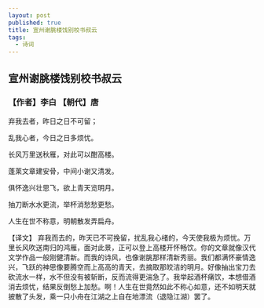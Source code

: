 ```yaml
---
layout: post
published: true
title: 宣州谢朓楼饯别校书叔云
tags:
  - 诗词
---
```

## 宣州谢朓楼饯别校书叔云
### 【作者】李白 【朝代】唐

弃我去者，昨日之日不可留；

乱我心者，今日之日多烦忧。

长风万里送秋雁，对此可以酣高楼。

蓬莱文章建安骨，中间小谢又清发。

俱怀逸兴壮思飞，欲上青天览明月。

抽刀断水水更流，举杯消愁愁更愁。

人生在世不称意，明朝散发弄扁舟。

【译文】
弃我而去的，昨天已不可挽留，扰乱我心绪的，今天使我极为烦忧。万里长风吹送南归的鸿雁，面对此景，正可以登上高楼开怀畅饮。你的文章就像汉代文学作品一般刚健清新。而我的诗风，也像谢朓那样清新秀丽。我们都满怀豪情逸兴，飞跃的神思像要腾空而上高高的青天，去摘取那皎洁的明月。好像抽出宝刀去砍流水一样，水不但没有被斩断，反而流得更湍急了。我举起酒杯痛饮，本想借酒消去烦忧，结果反倒愁上加愁。啊！人生在世竟然如此不称心如意，还不如明天就披散了头发，乘一只小舟在江湖之上自在地漂流（退隐江湖）罢了。